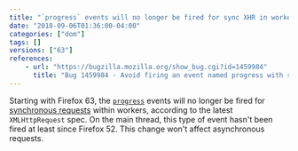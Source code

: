 ```yaml
---
title: "`progress` events will no longer be fired for sync XHR in workers"
date: "2018-09-06T01:36:00-04:00"
categories: ["dom"]
tags: []
versions: ["63"]
references:
    - url: "https://bugzilla.mozilla.org/show_bug.cgi?id=1459984"
      title: "Bug 1459984 - Avoid firing an event named progress with synchronous XMLHttpRequest"
---
```

Starting with Firefox 63, the [`progress`](https://developer.mozilla.org/docs/Web/Events/progress) events will no longer be fired for [synchronous requests](https://developer.mozilla.org/docs/Web/API/XMLHttpRequest/Synchronous_and_Asynchronous_Requests#Synchronous_request) within workers, according to the latest `XMLHttpRequest` spec. On the main thread, this type of event hasn't been fired at least since Firefox 52. This change won't affect asynchronous requests.
